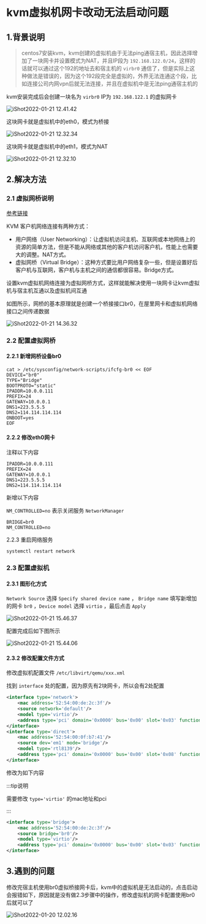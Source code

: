 # kvm虚拟机网卡改动无法启动问题

## 1.背景说明

> centos7安装kvm，kvm创建的虚拟机由于无法ping通宿主机，因此选择增加了一块网卡并设置模式为NAT，并且IP段为 `192.168.122.0/24`，这样的话就可以通过这个192的地址去和宿主机的 `virbr0` 通信了，但是实际上这种做法是错误的，因为这个192段完全是虚拟的，外界无法连通这个段，比如连接公司内网vpn后就无法连接，并且在虚拟机中是无法ping通宿主机的



kvm安装完成后会创建一块名为 `virbr0` IP为 `192.168.122.1` 的虚拟网卡

![iShot2022-01-21 12.41.42](https://gitea.pptfz.cn/pptfz/picgo-images/raw/branch/master/img/iShot2022-01-21%2012.41.42.png)



这块网卡就是虚拟机中的eth0，模式为桥接

![iShot2022-01-21 12.32.34](https://gitea.pptfz.cn/pptfz/picgo-images/raw/branch/master/img/iShot2022-01-21%2012.32.34.png)



这块网卡就是虚拟机中的eth1，模式为NAT

![iShot2022-01-21 12.32.10](https://gitea.pptfz.cn/pptfz/picgo-images/raw/branch/master/img/iShot2022-01-21%2012.32.10.png)





## 2.解决方法

### 2.1 虚拟网桥说明

[参考链接](https://www.linuxidc.com/Linux/2012-05/61445p2.htm)

KVM 客户机网络连接有两种方式：

- 用户网络（User Networking）：让虚拟机访问主机、互联网或本地网络上的资源的简单方法，但是不能从网络或其他的客户机访问客户机，性能上也需要大的调整。NAT方式。
- 虚拟网桥（Virtual Bridge）：这种方式要比用户网络复杂一些，但是设置好后客户机与互联网，客户机与主机之间的通信都很容易。Bridge方式。



设置kvm虚拟机网络连接为虚拟网桥方式，这样就能解决使用一块网卡让kvm虚拟机与宿主机互通以及虚拟机间互通

如图所示，网桥的基本原理就是创建一个桥接接口br0，在屋里网卡和虚拟机网络接口之间传递数据

![iShot2022-01-21 14.36.32](https://gitea.pptfz.cn/pptfz/picgo-images/raw/branch/master/img/iShot2022-01-21%2014.36.32.png)



### 2.2 配置虚拟网桥

#### 2.2.1 新增网桥设备br0

```shell
cat > /etc/sysconfig/network-scripts/ifcfg-br0 << EOF
DEVICE="br0"
TYPE="Bridge"
BOOTPROTO="static"
IPADDR=10.0.0.111
PREFIX=24
GATEWAY=10.0.0.1
DNS1=223.5.5.5
DNS2=114.114.114.114
ONBOOT=yes
EOF
```



#### 2.2.2 修改eth0网卡

注释以下内容

```shell
IPADDR=10.0.0.111
PREFIX=24
GATEWAY=10.0.0.1
DNS1=223.5.5.5
DNS2=114.114.114.114
```



新增以下内容

`NM_CONTROLLED=no` 表示关闭服务 `NetworkManager`

```shell
BRIDGE=br0
NM_CONTROLLED=no
```



2.2.3 重启网络服务

```
systemctl restart network
```



### 2.3 配置虚拟机

#### 2.3.1 图形化方式

`Network Source` 选择 `Specify shared device name` ， `Bridge name` 填写新增加的网卡 `br0` ，`Device model` 选择 `virtio` ，最后点击 `Apply`

![iShot2022-01-21 15.46.37](https://gitea.pptfz.cn/pptfz/picgo-images/raw/branch/master/img/iShot2022-01-21%2015.46.37.png)



配置完成后如下图所示

![iShot2022-01-21 15.44.06](https://gitea.pptfz.cn/pptfz/picgo-images/raw/branch/master/img/iShot2022-01-21%2015.44.06.png)



#### 2.3.2 修改配置文件方式

修改虚拟机配置文件 `/etc/libvirt/qemu/xxx.xml`

找到 `interface` 处的配置，因为原先有2块网卡，所以会有2处配置

```xml
<interface type='network'>
    <mac address='52:54:00:de:2c:3f'/>
    <source network='default'/>
    <model type='virtio'/>
    <address type='pci' domain='0x0000' bus='0x00' slot='0x03' function='0x0'/>
</interface>
<interface type='direct'>
    <mac address='52:54:00:0f:b7:41'/>
    <source dev='em1' mode='bridge'/>
    <model type='rtl8139'/>
    <address type='pci' domain='0x0000' bus='0x00' slot='0x08' function='0x0'/>
</interface>
```



修改为如下内容

:::tip说明

需要修改 `type='virtio'` 的mac地址和pci

:::

```xml
<interface type='bridge'>
    <mac address='52:54:00:de:2c:3f'/>
    <source bridge='br0'/>
    <model type='virtio'/>
    <address type='pci' domain='0x0000' bus='0x00' slot='0x03' function='0x0'/>
</interface>
```



## 3.遇到的问题

修改完宿主机使用br0虚拟桥接网卡后，kvm中的虚拟机是无法启动的，点击启动会报错如下，原因就是没有做2.3步骤中的操作，修改虚拟机的网卡配置使用br0后就可以了

![iShot2022-01-20 12.02.16](https://gitea.pptfz.cn/pptfz/picgo-images/raw/branch/master/img/iShot2022-01-20%2012.02.16.png)







